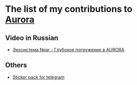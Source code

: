 # The list of my contributions to [Aurora](https://aurora.dev/)

## Video in Russian

- [Экосистема Near - Глубокое погружение в AURORA](https://youtu.be/A_3DlVHzU2c)

## Others

- [Sticker pack for telegram](https://telegram.me/addstickers/AURORAPLUS)

